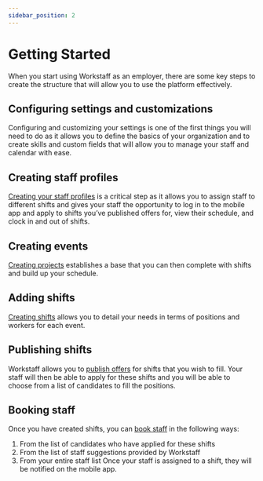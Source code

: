 ```yaml
---
sidebar_position: 2
---
```


# Getting Started

When you start using Workstaff as an employer, there are some key steps to create the structure that will allow you to use the platform effectively. 

## Configuring settings and customizations
Configuring and customizing your settings is one of the first things you will need to do as it allows you to define the basics of your organization and to create skills and custom fields that will allow you to manage your staff and calendar with ease. 

## Creating staff profiles 
[Creating your staff profiles](../managers/staff/adding.md) is a critical step as it allows you to assign staff to different shifts and gives your staff the opportunity to log in to the mobile app and apply to shifts you’ve published offers for,  view their schedule,  and clock in and out of shifts. 

## Creating events 
[Creating projects](../managers/scheduling/plan.md) establishes a base that you can then complete with shifts and build up your schedule.

## Adding shifts 
[Creating shifts](../managers/scheduling/plan.md) allows you to detail your needs in terms of positions and workers for each event. 

## Publishing shifts 
Workstaff allows you to [publish offers](../managers/scheduling/publish.md) for shifts that you wish to fill. Your staff will then be able to apply for these shifts and you will be able to choose from a list of candidates to fill the positions. 

## Booking staff 
Once you have created shifts, you can [book staff](../managers/scheduling/book.md) in the following ways:
1. From the list of candidates who have applied for these shifts
2. From the list of staff suggestions provided by Workstaff
3. From your entire staff list
   Once your staff is assigned to a shift, they will be notified on the mobile app. 